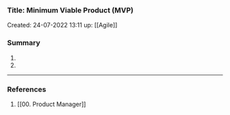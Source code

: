 ### Title: Minimum Viable Product (MVP) 
Created: 24-07-2022 13:11
up: [[Agile]] 

### Summary
1. 
2. 
__________
### References
1. [[00. Product Manager]] 